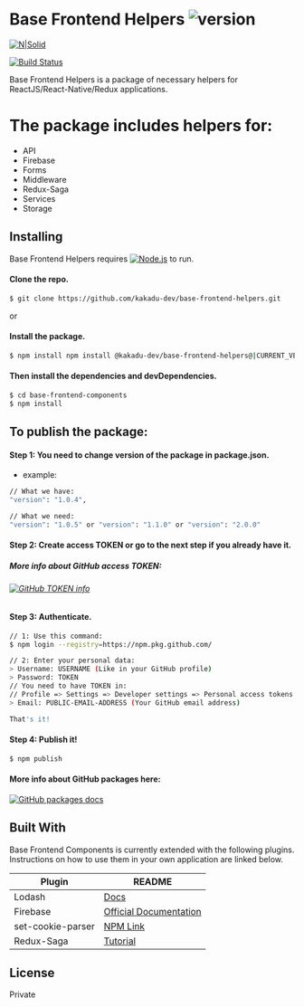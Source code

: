 # Base Frontend Helpers ![version](https://img.shields.io/badge/version-1.18.3-blue)

[![N|Solid](https://avatars3.githubusercontent.com/u/39901497?s=200&v=4)](https://github.com/kakadu-dev)

[![Build Status](https://img.shields.io/badge/build-passing-brightgreen)](https://github.com/kakadu-dev/base-frontend-helpers)

Base Frontend Helpers is a package of necessary helpers for ReactJS/React-Native/Redux applications.
# The package includes helpers for:
  - API 
  - Firebase
  - Forms
  - Middleware
  - Redux-Saga
  - Services
  - Storage

## Installing

Base Frontend Helpers requires [![Node.js](https://img.shields.io/badge/Node-JS-brightgreen)](https://nodejs.org/en/) to run.

#### Clone the repo.

```sh
$ git clone https://github.com/kakadu-dev/base-frontend-helpers.git
```
or

#### Install the package.

```sh
$ npm install npm install @kakadu-dev/base-frontend-helpers@|CURRENT_VERSION|
```

#### Then install the dependencies and devDependencies.

```sh
$ cd base-frontend-components
$ npm install
```

## To publish the package:

#### Step 1: You need to change version of the package in package.json.

- example:

```sh
// What we have:
"version": "1.0.4",

// What we need:
"version": "1.0.5" or "version": "1.1.0" or "version": "2.0.0"
```

#### Step 2: Create access TOKEN or go to the next step if you already have it.
##### More info about GitHub access TOKEN:
###### [![GitHub TOKEN info](https://img.shields.io/badge/GitHub_Token-info-blueviolet)](https://help.github.com/en/github/authenticating-to-github/creating-a-personal-access-token-for-the-command-line)

#### Step 3: Authenticate.

```sh
// 1: Use this command:
$ npm login --registry=https://npm.pkg.github.com/

// 2: Enter your personal data:
> Username: USERNAME (Like in your GitHub profile)
> Password: TOKEN 
// You need to have TOKEN in: 
// Profile => Settings => Developer settings => Personal access tokens
> Email: PUBLIC-EMAIL-ADDRESS (Your GitHub email address)

That's it!

```

#### Step 4: Publish it!

```sh
$ npm publish
```

#### More info about GitHub packages here:

[![GitHub packages docs](https://img.shields.io/badge/GitHub_Packages-info-blueviolet)](https://help.github.com/en/packages/using-github-packages-with-your-projects-ecosystem/configuring-npm-for-use-with-github-packages)

## Built With

Base Frontend Components is currently extended with the following plugins. Instructions on how to use them in your own application are linked below.

| Plugin | README |
| ------ | ------ |
| Lodash | [Docs](https://lodash.com/docs/4.17.15) |
| Firebase | [Official Documentation](https://firebase.google.com/docs?hl=ru) |
| set-cookie-parser | [NPM Link](https://www.npmjs.com/package/set-cookie-parser) |
| Redux-Saga | [Tutorial](https://redux-saga.js.org/docs/introduction/BeginnerTutorial.html) 

License
----

Private
